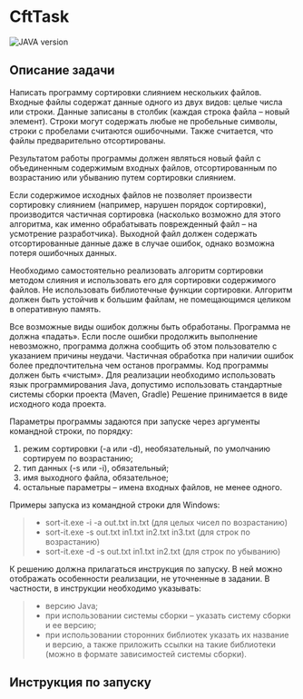 # CftTask
![JAVA version](https://img.shields.io/static/v1?label=Java&message=1.8&color=orange)
## Описание задачи
Написать программу сортировки слиянием нескольких файлов.
Входные файлы содержат данные одного из двух видов: целые числа или строки. Данные записаны
в столбик (каждая строка файла – новый элемент). Строки могут содержать любые не пробельные
символы, строки с пробелами считаются ошибочными. Также считается, что файлы предварительно
отсортированы.

Результатом работы программы должен являться новый файл с объединенным содержимым
входных файлов, отсортированным по возрастанию или убыванию путем сортировки слиянием.

Если содержимое исходных файлов не позволяет произвести сортировку слиянием (например,
нарушен порядок сортировки), производится частичная сортировка (насколько возможно для этого
алгоритма, как именно обрабатывать поврежденный файл – на усмотрение разработчика).
Выходной файл должен содержать отсортированные данные даже в случае ошибок, однако
возможна потеря ошибочных данных.

Необходимо самостоятельно реализовать алгоритм сортировки методом слияния и использовать
его для сортировки содержимого файлов. Не использовать библиотечные функции сортировки.
Алгоритм должен быть устойчив к большим файлам, не помещающимся целиком в оперативную
память.

Все возможные виды ошибок должны быть обработаны. Программа не должна «падать». Если
после ошибки продолжить выполнение невозможно, программа должна сообщить об этом
пользователю с указанием причины неудачи. Частичная обработка при наличии ошибок более
предпочтительна чем останов программы. Код программы должен быть «чистым».
Для реализации необходимо использовать язык программирования Java, допустимо использовать
стандартные системы сборки проекта (Maven, Gradle)
Решение принимается в виде исходного кода проекта.

Параметры программы задаются при запуске через аргументы командной строки, по порядку:
1. режим сортировки (-a или -d), необязательный, по умолчанию сортируем по возрастанию;
2. тип данных (-s или -i), обязательный;
3. имя выходного файла, обязательное;
4. остальные параметры – имена входных файлов, не менее одного.

Примеры запуска из командной строки для Windows:
>- sort-it.exe -i -a out.txt in.txt (для целых чисел по возрастанию)
>- sort-it.exe -s out.txt in1.txt in2.txt in3.txt (для строк по возрастанию)
>- sort-it.exe -d -s out.txt in1.txt in2.txt (для строк по убыванию)

К решению должна прилагаться инструкция по запуску. В ней можно отображать особенности
реализации, не уточненные в задании. В частности, в инструкции необходимо указывать:
>- версию Java;
>- при использовании системы сборки – указать систему сборки и ее версию;
>- при использовании сторонних библиотек указать их название и версию, а также приложить
ссылки на такие библиотеки (можно в формате зависимостей системы сборки).

## Инструкция по запуску
